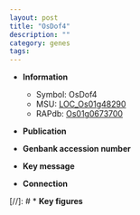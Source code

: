 ```yaml
---
layout: post
title: "OsDof4"
description: ""
category: genes
tags: 
---
```


* **Information**  
    + Symbol: OsDof4  
    + MSU: [LOC_Os01g48290](http://rice.uga.edu/cgi-bin/ORF_infopage.cgi?orf=LOC_Os01g48290)  
    + RAPdb: [Os01g0673700](http://rapdb.dna.affrc.go.jp/viewer/gbrowse_details/irgsp1?name=Os01g0673700)  

* **Publication**  

* **Genbank accession number**  

* **Key message**  

* **Connection**  

[//]: # * **Key figures**  


